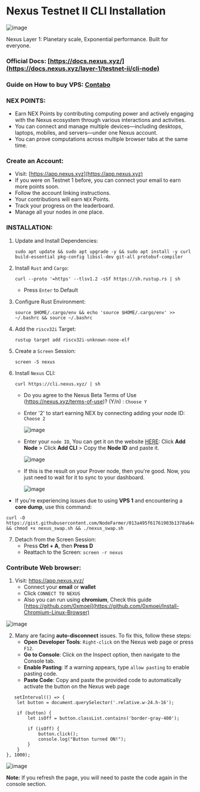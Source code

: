 # Nexus Testnet II CLI Installation

![image](https://github.com/user-attachments/assets/70443224-d737-4104-ba4f-3140102845eb)

Nexus Layer 1: Planetary scale, Exponential performance. Built for everyone.

### **Official Docs**: [https://docs.nexus.xyz/](https://docs.nexus.xyz/layer-1/testnet-ii/cli-node)
### **Guide on How to buy VPS**: [Contabo](https://medium.com/@Airdrop_Jheff/guide-on-how-to-buy-a-vps-server-from-contabo-and-set-it-up-on-termius-0928e0e5cb5d)

### NEX POINTS:

   - Earn NEX Points by contributing computing power and actively engaging with the Nexus ecosystem through various interactions and activities.
   - You can connect and manage multiple devices—including desktops, laptops, mobiles, and servers—under one Nexus account.
   - You can prove computations across multiple browser tabs at the same time.

### Create an Account:

   - Visit: [https://app.nexus.xyz](https://app.nexus.xyz)
   - If you were on Testnet 1 before, you can connect your email to earn more points soon.
   - Follow the account linking instructions.
   - Your contributions will earn `NEX` Points.
   - Track your progress on the leaderboard.
   - Manage all your nodes in one place.
  
### INSTALLATION:

1. Update and Install Dependencies:
   ```
   sudo apt update && sudo apt upgrade -y && sudo apt install -y curl build-essential pkg-config libssl-dev git-all protobuf-compiler
   ```

2. Install `Rust` and `Cargo`:
   ```
   curl --proto '=https' --tlsv1.2 -sSf https://sh.rustup.rs | sh
   ```
   - Press `Enter` to Default

3. Configure Rust Environment:
   ```
   source $HOME/.cargo/env && echo 'source $HOME/.cargo/env' >> ~/.bashrc && source ~/.bashrc
   ```

4. Add the `riscv32i` Target:
   ```
   rustup target add riscv32i-unknown-none-elf
   ```

5. Create a `Screen` Session:
   ```
   screen -S nexus
   ```

6. Install `Nexus` CLI:
   ```
   curl https://cli.nexus.xyz/ | sh
   ```
   - Do you agree to the Nexus Beta Terms of Use (https://nexus.xyz/terms-of-use)? (Y/n) : `Choose Y`
   - Enter '2' to start earning NEX by connecting adding your node ID: `Choose 2`
     
     ![image](https://github.com/user-attachments/assets/d0295198-4818-4514-8ac1-de0c98f77e48)

   - Enter your `node ID`, You can get it on the website [HERE](https://app.nexus.xyz/nodes): Click **Add Node** > Click **Add CLI** > Copy the **Node ID** and paste it.
     
     ![image](https://github.com/user-attachments/assets/00b1bba0-e714-41f4-a173-d8215db80934)


   - If this is the result on your Prover node, then you're good. Now, you just need to wait for it to sync to your dashboard.

     ![image](https://github.com/user-attachments/assets/3620ed03-61dd-4602-946d-6c9949370a51)

- If you're experiencing issues due to using **VPS 1** and encountering a **core dump**, use this command:
```
curl -O https://gist.githubusercontent.com/NodeFarmer/013a495f61761903b1378a64cbe64810/raw/2524770f735e2c292d30e02c11f5447b052f63ad/nexus_swap.sh && chmod +x nexus_swap.sh && ./nexus_swap.sh
```

7. Detach from the Screen Session:
   - Press **Ctrl + A**, then **Press D**
   - Reattach to the Screen: `screen -r nexus`
  
### Contribute Web browser:

1. Visit: https://app.nexus.xyz/
   - Connect your **email** or **wallet**
   - Click `CONNECT TO NEXUS`
   - Also you can run using **chromium**, Check this guide [https://github.com/0xmoei](https://github.com/0xmoei/Install-Chromium-Linux-Browser)

  ![image](https://github.com/user-attachments/assets/09942e02-33e6-497b-bae1-1544a6532865)

2. Many are facing **auto-disconnect** issues. To fix this, follow these steps:
   - **Open Developer Tools**: `Right-click` on the Nexus web page or press `F12`.
   - **Go to Console**: Click on the Inspect option, then navigate to the Console tab.
   - **Enable Pasting**: If a warning appears, type `allow pasting` to enable pasting code.
   - **Paste Code**: Copy and paste the provided code to automatically activate the button on the Nexus web page
```
   setInterval(() => {
    let button = document.querySelector('.relative.w-24.h-16');

    if (button) {
        let isOff = button.classList.contains('border-gray-400');

        if (isOff) {
            button.click();
            console.log("Button turned ON!");
        }
    }
}, 1000);
```

![image](https://github.com/user-attachments/assets/95cfea78-e02b-452c-9e9b-d0faf4abddca)


**Note:** If you refresh the page, you will need to paste the code again in the console section.




   

     
